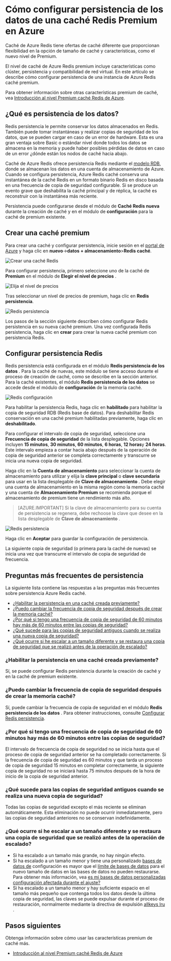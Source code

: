<properties 
    pageTitle="Cómo configurar persistencia de los datos de una caché Redis Premium en Azure" 
    description="Obtenga información sobre cómo configurar y administrar persistencia de los datos de las instancias de Azure Redis caché de nivel Premium" 
    services="redis-cache" 
    documentationCenter="" 
    authors="steved0x" 
    manager="douge" 
    editor=""/>

<tags 
    ms.service="cache" 
    ms.workload="tbd" 
    ms.tgt_pltfrm="cache-redis" 
    ms.devlang="na" 
    ms.topic="article" 
    ms.date="09/30/2016" 
    ms.author="sdanie"/>

# <a name="how-to-configure-data-persistence-for-a-premium-azure-redis-cache"></a>Cómo configurar persistencia de los datos de una caché Redis Premium en Azure

Caché de Azure Redis tiene ofertas de caché diferente que proporcionan flexibilidad en la opción de tamaño de caché y características, como el nuevo nivel de Premium.

El nivel de caché de Azure Redis premium incluye características como clúster, persistencia y compatibilidad de red virtual. En este artículo se describe cómo configurar persistencia de una instancia de Azure Redis caché premium.

Para obtener información sobre otras características premium de caché, vea [Introducción al nivel Premium caché Redis de Azure](cache-premium-tier-intro.md).

## <a name="what-is-data-persistence"></a>¿Qué es persistencia de los datos?
Redis persistencia le permite conservar los datos almacenados en Redis. También puede tomar instantáneas y realizar copias de seguridad de los datos, que se pueden cargar en caso de un error de hardware. Esta es una gran ventaja sobre Basic o estándar nivel donde todos los datos se almacena en la memoria y puede haber posibles pérdidas de datos en caso de un error ¿dónde están los nodos de caché hacia abajo. 

Caché de Azure Redis ofrece persistencia Redis mediante el [modelo RDB](http://redis.io/topics/persistence), donde se almacenan los datos en una cuenta de almacenamiento de Azure. Cuando se configura persistencia, Azure Redis caché conserva una instantánea de la caché Redis en un formato binario Redis en disco basada en una frecuencia de copia de seguridad configurable. Si se produce un evento grave que deshabilita la caché principal y de réplica, la caché es reconstruir con la instantánea más reciente.

Persistencia puede configurarse desde el módulo de **Caché Redis nueva** durante la creación de caché y en el módulo de **configuración** para la caché de premium existente.

## <a name="create-a-premium-cache"></a>Crear una caché premium

Para crear una caché y configurar persistencia, inicie sesión en el [portal de Azure](https://portal.azure.com) y haga clic en **nuevo**->**datos + almacenamiento**>**Redis caché**.

![Crear una caché Redis][redis-cache-new-cache-menu]

Para configurar persistencia, primero seleccione uno de la caché de **Premium** en el módulo de **Elegir el nivel de precios** .

![Elija el nivel de precios][redis-cache-premium-pricing-tier]

Tras seleccionar un nivel de precios de premium, haga clic en **Redis persistencia**.

![Redis persistencia][redis-cache-persistence]

Los pasos de la sección siguiente describen cómo configurar Redis persistencia en su nueva caché premium. Una vez configurada Redis persistencia, haga clic en **crear** para crear la nueva caché premium con persistencia Redis.

## <a name="configure-redis-persistence"></a>Configurar persistencia Redis

Redis persistencia está configurada en el módulo **Redis persistencia de los datos** . Para la caché de nuevas, este módulo se tiene acceso durante el proceso de creación de caché, como se describe en la sección anterior. Para la caché existentes, el módulo **Redis persistencia de los datos** se accede desde el módulo de **configuración** de la memoria caché.

![Redis configuración][redis-cache-settings]

Para habilitar la persistencia Redis, haga clic en **habilitado** para habilitar la copia de seguridad RDB (Redis base de datos). Para deshabilitar Redis conservación en una caché premium habilitadas previamente, haga clic en **deshabilitado**.

Para configurar el intervalo de copia de seguridad, seleccione una **Frecuencia de copia de seguridad** de la lista desplegable. Opciones incluyen **15 minutos**, **30 minutos**, **60 minutos**, **6 horas**, **12 horas**y **24 horas**. Este intervalo empieza a contar hacia abajo después de la operación de copia de seguridad anterior se completa correctamente y transcurre se inicia una nueva copia de seguridad.

Haga clic en la **Cuenta de almacenamiento** para seleccionar la cuenta de almacenamiento para utilizar y elija la **clave principal** o **clave secundaria** para usar en la lista desplegable de **Clave de almacenamiento** . Debe elegir una cuenta de almacenamiento en la misma región como la memoria caché y una cuenta de **Almacenamiento Premium** se recomienda porque el almacenamiento de premium tiene un rendimiento más alto. 

>[AZURE.IMPORTANT] Si la clave de almacenamiento para su cuenta de persistencia se regenera, debe rechoose la clave que desee en la lista desplegable de **Clave de almacenamiento** .

![Redis persistencia][redis-cache-persistence-selected]

Haga clic en **Aceptar** para guardar la configuración de persistencia.

La siguiente copia de seguridad (o primera para la caché de nuevas) se inicia una vez que transcurre el intervalo de copia de seguridad de frecuencia.



## <a name="persistence-faq"></a>Preguntas más frecuentes de persistencia

La siguiente lista contiene las respuestas a las preguntas más frecuentes sobre persistencia Azure Redis caché.

-   [¿Habilitar la persistencia en una caché creada previamente?](#can-i-enable-persistence-on-a-previously-created-cache)
-   [¿Puedo cambiar la frecuencia de copia de seguridad después de crear la memoria caché?](#can-i-change-the-backup-frequency-after-i-create-the-cache)
-   [¿Por qué si tengo una frecuencia de copia de seguridad de 60 minutos hay más de 60 minutos entre las copias de seguridad?](#why-if-i-have-a-backup-frequency-of-60-minutes-there-is-more-than-60-minutes-between-backups)
-   [¿Qué sucede para las copias de seguridad antiguos cuando se realiza una nueva copia de seguridad?](#what-happens-to-the-old-backups-when-a-new-backup-is-made)
-   [¿Qué ocurre si he escalar a un tamaño diferente y se restaura una copia de seguridad que se realizó antes de la operación de escalado?](#what-happens-if-i-have-scaled-to-a-different-size-and-a-backup-is-restored-that-was-made-before-the-scaling-operation)

### <a name="can-i-enable-persistence-on-a-previously-created-cache"></a>¿Habilitar la persistencia en una caché creada previamente?

Sí, se puede configurar Redis persistencia durante la creación de caché y en la caché de premium existente.

### <a name="can-i-change-the-backup-frequency-after-i-create-the-cache"></a>¿Puedo cambiar la frecuencia de copia de seguridad después de crear la memoria caché?

Sí, puede cambiar la frecuencia de copia de seguridad en el módulo **Redis persistencia de los datos** . Para obtener instrucciones, consulte [Configurar Redis persistencia](#configure-redis-persistence).

### <a name="why-if-i-have-a-backup-frequency-of-60-minutes-there-is-more-than-60-minutes-between-backups"></a>¿Por qué si tengo una frecuencia de copia de seguridad de 60 minutos hay más de 60 minutos entre las copias de seguridad?

El intervalo de frecuencia de copia de seguridad no se inicia hasta que el proceso de copia de seguridad anterior se ha completado correctamente. Si la frecuencia de copia de seguridad es 60 minutos y que tarda un proceso de copia de seguridad 15 minutos en completar correctamente, la siguiente copia de seguridad no se iniciará hasta 75 minutos después de la hora de inicio de la copia de seguridad anterior.

### <a name="what-happens-to-the-old-backups-when-a-new-backup-is-made"></a>¿Qué sucede para las copias de seguridad antiguos cuando se realiza una nueva copia de seguridad?

Todas las copias de seguridad excepto el más reciente se eliminan automáticamente. Esta eliminación no puede ocurrir inmediatamente, pero las copias de seguridad anteriores no se conservan indefinidamente.

### <a name="what-happens-if-i-have-scaled-to-a-different-size-and-a-backup-is-restored-that-was-made-before-the-scaling-operation"></a>¿Qué ocurre si he escalar a un tamaño diferente y se restaura una copia de seguridad que se realizó antes de la operación de escalado?

-   Si ha escalado a un tamaño más grande, no hay ningún efecto.
-   Si ha escalado a un tamaño menor y tiene una personalizado [bases de datos de](cache-configure.md#databases) configuración es mayor que el [límite de bases de datos](cache-configure.md#databases) para el nuevo tamaño de datos en las bases de datos no pueden restaurarse. Para obtener más información, vea [es mi bases de datos personalizadas configuración afectada durante el ajuste?](cache-how-to-scale.md#is-my-custom-databases-setting-affected-during-scaling)
-   Si ha escalado a un tamaño menor y hay suficiente espacio en el tamaño más pequeño que contenga todos los datos desde la última copia de seguridad, las claves se puede expulsar durante el proceso de restauración, normalmente mediante la directiva de expulsión [allkeys lru](http://redis.io/topics/lru-cache) .

## <a name="next-steps"></a>Pasos siguientes
Obtenga información sobre cómo usar las características premium de caché más.

-   [Introducción al nivel Premium caché Redis de Azure](cache-premium-tier-intro.md)
  
<!-- IMAGES -->

[redis-cache-new-cache-menu]: ./media/cache-how-to-premium-persistence/redis-cache-new-cache-menu.png

[redis-cache-premium-pricing-tier]: ./media/cache-how-to-premium-persistence/redis-cache-premium-pricing-tier.png

[redis-cache-persistence]: ./media/cache-how-to-premium-persistence/redis-cache-persistence.png

[redis-cache-persistence-selected]: ./media/cache-how-to-premium-persistence/redis-cache-persistence-selected.png

[redis-cache-settings]: ./media/cache-how-to-premium-persistence/redis-cache-settings.png
